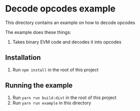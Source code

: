 # Decode opcodes example

This directory contains an example on how to decode opcodes

The example does these things:

1. Takes binary EVM code and decodes it into opcodes

## Installation

1. Run `npm install` in the root of this project

## Running the example

1. Run `yarn run build:dist` in the root of this project
1. Run `yarn run example` in this directory
